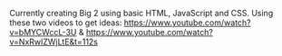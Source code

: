 Currently creating Big 2 using basic HTML, JavaScript and CSS. 
Using these two videos to get ideas: https://www.youtube.com/watch?v=bMYCWccL-3U & https://www.youtube.com/watch?v=NxRwIZWjLtE&t=112s
